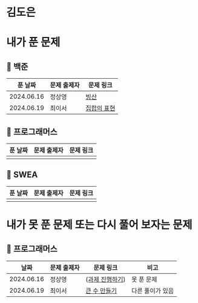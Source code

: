 # 김도은

# 내가 푼 문제

## 🎈 백준
| 푼 날짜 | 문제 출제자 | 문제 링크 | 
|--------|------|----------|
| 2024.06.16 | 정상영 | [빙산](https://www.acmicpc.net/problem/2573) |
| 2024.06.19 | 최이서 | [집합의 표현](https://www.acmicpc.net/problem/1717) |

## 🎀 프로그래머스

| 푼 날짜 | 문제 출제자 | 문제 링크 | 
|--------|------|----------|
|  |  |   | 

## 🎐 SWEA
| 푼 날짜 | 문제 출제자 | 문제 링크 | 
|--------|------|----------|
|  |  |   | 


# 내가 못 푼 문제 또는 다시 풀어 보자는 문제

## 🎀 프로그래머스

| 날짜 | 문제 출제자 | 문제 링크 | 비고 |
|--------|------|----------|-----|
| 2024.06.16 | 정상영 | ([과제 진행하기](https://school.programmers.co.kr/learn/courses/30/lessons/176962)) | 못 푼 문제 |
| 2024.06.19 | 최이서 | [큰 수 만들기](https://school.programmers.co.kr/learn/courses/30/lessons/42883) | 다른 풀이가 있음 |


